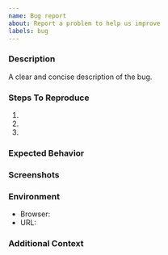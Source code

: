 ```yaml
---
name: Bug report
about: Report a problem to help us improve
labels: bug
---
```


### Description

A clear and concise description of the bug.

### Steps To Reproduce

1.
2.
3.

### Expected Behavior

### Screenshots

### Environment

- Browser:
- URL:

### Additional Context
